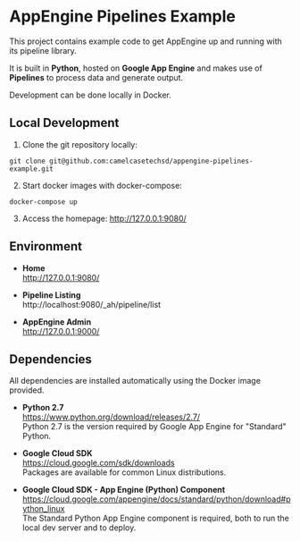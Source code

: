 # AppEngine Pipelines Example

This project contains example code to get AppEngine up and running with its pipeline library.

It is built in **Python**, hosted on **Google App Engine** and makes use of **Pipelines** to process data and generate output.

Development can be done locally in Docker.


## Local Development

1. Clone the git repository locally:
```
git clone git@github.com:camelcasetechsd/appengine-pipelines-example.git
```

2. Start docker images with docker-compose:
```
docker-compose up
```

3. Access the homepage:
http://127.0.0.1:9080/  


## Environment

* **Home**  
http://127.0.0.1:9080/  

* **Pipeline Listing**  
http://localhost:9080/_ah/pipeline/list  

* **AppEngine Admin**  
http://127.0.0.1:9000/  


## Dependencies

All dependencies are installed automatically using the Docker image provided.

* **Python 2.7**  
https://www.python.org/download/releases/2.7/  
Python 2.7 is the version required by Google App Engine for "Standard" Python.

* **Google Cloud SDK**  
https://cloud.google.com/sdk/downloads  
Packages are available for common Linux distributions.

* **Google Cloud SDK - App Engine (Python) Component**  
https://cloud.google.com/appengine/docs/standard/python/download#python_linux  
The Standard Python App Engine component is required, both to run the local dev server and to deploy.

